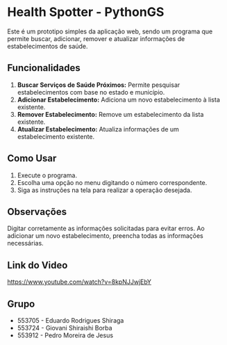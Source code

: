 # Health Spotter - PythonGS
Este é um prototipo simples da aplicação web, sendo um programa que permite buscar, adicionar, remover e atualizar informações de estabelecimentos de saúde.

## Funcionalidades
1. **Buscar Serviços de Saúde Próximos:** Permite pesquisar estabelecimentos com base no estado e município.
2. **Adicionar Estabelecimento:** Adiciona um novo estabelecimento à lista existente.
3. **Remover Estabelecimento:** Remove um estabelecimento da lista existente.
4. **Atualizar Estabelecimento:** Atualiza informações de um estabelecimento existente.

## Como Usar
1. Execute o programa.
2. Escolha uma opção no menu digitando o número correspondente.
3. Siga as instruções na tela para realizar a operação desejada.

## Observações
Digitar corretamente as informações solicitadas para evitar erros.
Ao adicionar um novo estabelecimento, preencha todas as informações necessárias.

## Link do Video
https://www.youtube.com/watch?v=8kpNJJwjEbY

## Grupo
- 553705 - Eduardo Rodrigues Shiraga
- 553724 - Giovani Shiraishi Borba
- 553912 - Pedro Moreira de Jesus
